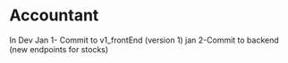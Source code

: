 # Accountant
In Dev
Jan 1- Commit to v1_frontEnd (version 1)
jan 2-Commit to backend (new endpoints for stocks)

